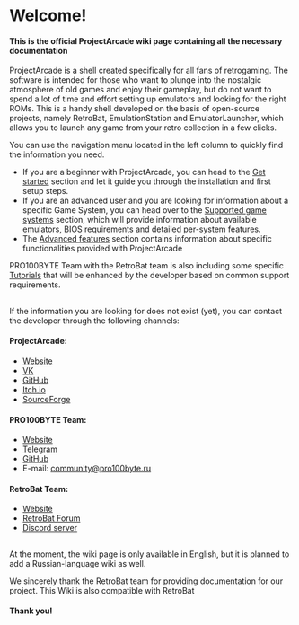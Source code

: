 # Welcome!

#### This is the official ProjectArcade wiki page containing all the necessary documentation

ProjectArcade is a shell created specifically for all fans of retrogaming. The software is intended for those who want to plunge into the nostalgic atmosphere of old games and enjoy their gameplay, but do not want to spend a lot of time and effort setting up emulators and looking for the right ROMs. This is a handy shell developed on the basis of open-source projects, namely RetroBat, EmulationStation and EmulatorLauncher, which allows you to launch any game from your retro collection in a few clicks.

You can use the navigation menu located in the left column to quickly find the information you need.

* If you are a beginner with ProjectArcade, you can head to the [Get started](get-started/prerequisites.md) section and let it guide you through the installation and first setup steps.
* If you are an advanced user and you are looking for information about a specific Game System, you can head over to the [Supported game systems](#) section, which will provide information about available emulators, BIOS requirements and detailed per-system features.
* The [Advanced features](#) section contains information about specific functionalities provided with ProjectArcade

PRO100BYTE Team with the RetroBat team is also including some specific [Tutorials](#) that will be enhanced by the developer based on common support requirements.

##

If the information you are looking for does not exist (yet), you can contact the developer through the following channels:

#### ProjectArcade:

* [Website](https://projectarcade.ru)
* [VK](https://vk.com/projectarcade)
* [GitHub](https://github.com/PRO100BYTE/ProjectArcade)
* [Itch.io](https://thedayg0ne.itch.io/projectarcade)
* [SourceForge](https://sourceforge.net/projects/projectarcade/)

#### PRO100BYTE Team:

* [Website](https://pro100byte.ru)
* [Telegram](https://t.me/thedayg0ne)
* [GitHub](https://github.com/PRO100BYTE)
* E-mail: community@pro100byte.ru

#### RetroBat Team:

* [Website](https://www.retrobat.org/)
* [RetroBat Forum](https://social.retrobat.org/forum)
* [Discord server](https://social.retrobat.org/discord)

##

At the moment, the wiki page is only available in English, but it is planned to add a Russian-language wiki as well.

We sincerely thank the RetroBat team for providing documentation for our project. This Wiki is also compatible with RetroBat

#### Thank you!